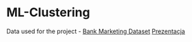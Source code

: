 # ML-Clustering

Data used for the project - [Bank Marketing Dataset](https://www.kaggle.com/datasets/hariharanpavan/bank-marketing-dataset-analysis-classification?resource=download)
[Prezentacja](https://wutwaw-my.sharepoint.com/:p:/g/personal/01171263_pw_edu_pl/EZ-v-dt2Zv5IhQNTZxddnL4BoAD88UN_4LTvsuS25aaoLQ?rtime=fNtWh-Ns20g)
